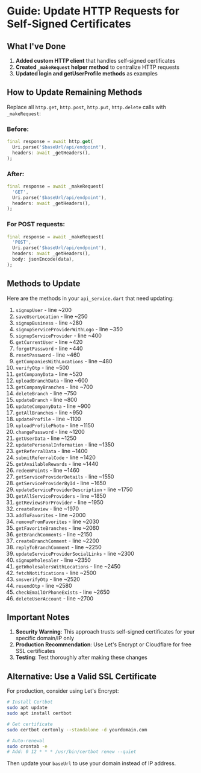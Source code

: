 # Guide: Update HTTP Requests for Self-Signed Certificates

## What I've Done

1. **Added custom HTTP client** that handles self-signed certificates
2. **Created `_makeRequest` helper method** to centralize HTTP requests
3. **Updated login and getUserProfile methods** as examples

## How to Update Remaining Methods

Replace all `http.get`, `http.post`, `http.put`, `http.delete` calls with `_makeRequest`:

### Before:
```dart
final response = await http.get(
  Uri.parse('$baseUrl/api/endpoint'),
  headers: await _getHeaders(),
);
```

### After:
```dart
final response = await _makeRequest(
  'GET',
  Uri.parse('$baseUrl/api/endpoint'),
  headers: await _getHeaders(),
);
```

### For POST requests:
```dart
final response = await _makeRequest(
  'POST',
  Uri.parse('$baseUrl/api/endpoint'),
  headers: await _getHeaders(),
  body: jsonEncode(data),
);
```

## Methods to Update

Here are the methods in your `api_service.dart` that need updating:

1. `signupUser` - line ~200
2. `saveUserLocation` - line ~250
3. `signupBusiness` - line ~280
4. `signupServiceProviderWithLogo` - line ~350
5. `signupServiceProvider` - line ~400
6. `getCurrentUser` - line ~420
7. `forgotPassword` - line ~440
8. `resetPassword` - line ~460
9. `getCompaniesWithLocations` - line ~480
10. `verifyOtp` - line ~500
11. `getCompanyData` - line ~520
12. `uploadBranchData` - line ~600
13. `getCompanyBranches` - line ~700
14. `deleteBranch` - line ~750
15. `updateBranch` - line ~800
16. `updateCompanyData` - line ~900
17. `getAllBranches` - line ~950
18. `updateProfile` - line ~1100
19. `uploadProfilePhoto` - line ~1150
20. `changePassword` - line ~1200
21. `getUserData` - line ~1250
22. `updatePersonalInformation` - line ~1350
23. `getReferralData` - line ~1400
24. `submitReferralCode` - line ~1420
25. `getAvailableRewards` - line ~1440
26. `redeemPoints` - line ~1460
27. `getServiceProviderDetails` - line ~1550
28. `getServiceProviderById` - line ~1650
29. `updateServiceProviderDescription` - line ~1750
30. `getAllServiceProviders` - line ~1850
31. `getReviewsForProvider` - line ~1950
32. `createReview` - line ~1970
33. `addToFavorites` - line ~2000
34. `removeFromFavorites` - line ~2030
35. `getFavoriteBranches` - line ~2060
36. `getBranchComments` - line ~2150
37. `createBranchComment` - line ~2200
38. `replyToBranchComment` - line ~2250
39. `updateServiceProviderSocialLinks` - line ~2300
40. `signupWholesaler` - line ~2350
41. `getWholesalersWithLocations` - line ~2450
42. `fetchNotifications` - line ~2500
43. `smsverifyOtp` - line ~2520
44. `resendOtp` - line ~2580
45. `checkEmailOrPhoneExists` - line ~2650
46. `deleteUserAccount` - line ~2700

## Important Notes

1. **Security Warning**: This approach trusts self-signed certificates for your specific domain/IP only
2. **Production Recommendation**: Use Let's Encrypt or Cloudflare for free SSL certificates
3. **Testing**: Test thoroughly after making these changes

## Alternative: Use a Valid SSL Certificate

For production, consider using Let's Encrypt:

```bash
# Install Certbot
sudo apt update
sudo apt install certbot

# Get certificate
sudo certbot certonly --standalone -d yourdomain.com

# Auto-renewal
sudo crontab -e
# Add: 0 12 * * * /usr/bin/certbot renew --quiet
```

Then update your `baseUrl` to use your domain instead of IP address. 